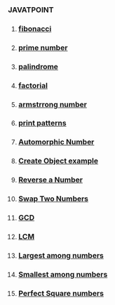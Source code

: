 
### JAVATPOINT

1. ### [fibonacci](https://github.com/VigneshbabuOfficial/java_coding_challenges/blob/master/coding_challenges/src/others/Fibonacci.java)
2. ### [prime number](https://github.com/VigneshbabuOfficial/java_coding_challenges/blob/master/coding_challenges/src/others/PrimeNumber.java)
3. ### [palindrome](https://github.com/VigneshbabuOfficial/java_coding_challenges/blob/master/coding_challenges/src/others/Palindrome.java)
4. ### [factorial](https://github.com/VigneshbabuOfficial/java_coding_challenges/blob/master/coding_challenges/src/others/Factorial.java)
5. ### [armstrrong number](https://github.com/VigneshbabuOfficial/java_coding_challenges/blob/master/coding_challenges/src/others/Armstrong.java)
6. ### [print patterns](https://github.com/VigneshbabuOfficial/java_coding_challenges/blob/master/coding_challenges/src/others/PrintPatterns.java)
7. ### [Automorphic Number](https://github.com/VigneshbabuOfficial/java_coding_challenges/blob/master/coding_challenges/src/others/AutomorphicNumberExample.java)
8. ### [Create Object example](https://github.com/VigneshbabuOfficial/java_coding_challenges/blob/master/coding_challenges/src/others/CreateObjectExample.java)
9. ### [Reverse a Number](https://github.com/VigneshbabuOfficial/java_coding_challenges/blob/master/coding_challenges/src/others/ReverseNumberExample.java)
10. ### [Swap Two Numbers](https://github.com/VigneshbabuOfficial/java_coding_challenges/blob/master/coding_challenges/src/others/SwapTwoNumbers.java)
11. ### [GCD](https://github.com/VigneshbabuOfficial/java_coding_challenges/blob/master/coding_challenges/src/others/GCD.java)
12. ### [LCM](https://github.com/VigneshbabuOfficial/java_coding_challenges/blob/master/coding_challenges/src/others/LCM.java)
13. ### [Largest among numbers](https://github.com/VigneshbabuOfficial/java_coding_challenges/blob/master/coding_challenges/src/others/LargestAmong3Numbers.java)
14. ### [Smallest among numbers](https://github.com/VigneshbabuOfficial/java_coding_challenges/blob/master/coding_challenges/src/others/SmallestAmongNumbers.java)
15. ### [Perfect Square numbers](https://github.com/VigneshbabuOfficial/java_coding_challenges/blob/master/coding_challenges/src/others/PerfectSquare.java)
